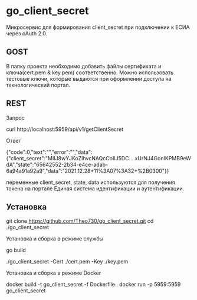 # go_client_secret
Микросервис для формирования client_secret при подключении к ЕСИА через oAuth 2.0.
## GOST
В папку проекта необходимо добавить файлы сертификата и ключа(cert.pem & key.pem) соответственно. Можно использовать тестовые ключи, которые выдаются при оформлении доступа на технологический портал.
## REST
Запрос

  curl http://localhost:5959/api/v1/getClientSecret

Ответ

  {"code":0,"text":"","error":"","data":{"client_secret":"MIIJ8wYJKoZIhvcNAQcCoIIJ5DC....xUrNJ4GonIKPMB9eWdA","state":"65642552-2b34-e4ce-adab-6a94a91a92a9","data":"2021.12.28+11%3A07%3A32+%2B0300"}}

переменные client_secret, state, data  используются для получения токена на портале Единая система идентификации и аутентификации.

## Установка

  git clone https://github.com/Theo730/go_client_secret.git
  cd ./go_client_secret


Установка и сборка в режиме службы

  go build

  ./go_client_secret -Cert ./cert.pem -Key ./key.pem

Установка и сборка в режиме Docker

  docker build -t go_client_secret -f Dockerfile .
  docker run -p 5959:5959 go_client_secret

